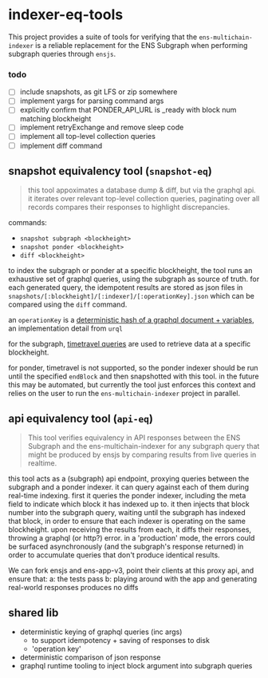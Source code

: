 # indexer-eq-tools

This project provides a suite of tools for verifying that the `ens-multichain-indexer` is a reliable replacement for the ENS Subgraph when performing subgraph queries through `ensjs`.

### todo

- [ ] include snapshots, as git LFS or zip somewhere
- [ ] implement yargs for parsing command args
- [ ] explicitly confirm that PONDER_API_URL is _ready with block num matching blockheight
- [ ] implement retryExchange and remove sleep code
- [ ] implement all top-level collection queries
- [ ] implement diff command

## snapshot equivalency tool (`snapshot-eq`)

> this tool appoximates a database dump & diff, but via the graphql api. it iterates over relevant top-level collection queries, paginating over all records compares their responses to highlight discrepancies.

commands:
- `snapshot subgraph <blockheight>`
- `snapshot ponder <blockheight>`
- `diff <blockheight>`

to index the subgraph or ponder at a specific blockheight, the tool runs an exhaustive set of graphql queries, using the subgraph as source of truth. for each generated query, the idempotent results are stored as json files in `snapshots/[:blockheight]/[:indexer]/[:operationKey].json` which can be compared using the `diff` command.

an `operationKey` is a [deterministic hash of a graphql document + variables](https://commerce.nearform.com/open-source/urql/docs/basics/document-caching/#operation-keys), an implementation detail from `urql`

for the subgraph, [timetravel queries](https://thegraph.com/docs/en/subgraphs/querying/graphql-api/#time-travel-queries) are used to retrieve data at a specific blockheight.

for ponder, timetravel is not supported, so the ponder indexer should be run until the specified `endBlock` and then snapshotted with this tool. in the future this may be automated, but currently the tool just enforces this context and relies on the user to run the `ens-multichain-indexer` project in parallel.

## api equivalency tool (`api-eq`)

> This tool verifies equivalency in API responses between the ENS Subgraph and the ens-multichain-indexer for any subgraph query that might be produced by ensjs by comparing results from live queries in realtime.

this tool acts as a (subgraph) api endpoint, proxying queries between the subgraph and a ponder indexer. it can query against each of them during real-time indexing. first it queries the ponder indexer, including the meta field to indicate which block it has indexed up to. it then injects that block number into the subgraph query, waiting until the subgraph has indexed that block, in order to ensure that each indexer is operating on the same blockheight. upon receiving the results from each, it diffs their responses, throwing a graphql (or http?) error. in a 'production' mode, the errors could be surfaced asynchronously (and the subgraph's response returned) in order to accumulate queries that don't produce identical results.

We can fork ensjs and ens-app-v3, point their clients at this proxy api, and ensure that:
a: the tests pass
b: playing around with the app and generating real-world responses produces no diffs

## shared lib

- deterministic keying of graphql queries (inc args)
  - to support idempotency + saving of responses to disk
  - 'operation key'
- deterministic comparison of json response
- graphql runtime tooling to inject block argument into subgraph queries

